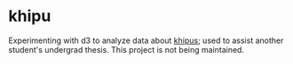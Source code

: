 khipu
=====

Experimenting with d3 to analyze data about <a href="http://khipukamayuq.fas.harvard.edu/" target="_blank">khipus</a>; used to assist another student's undergrad thesis.  This project is not being maintained.
